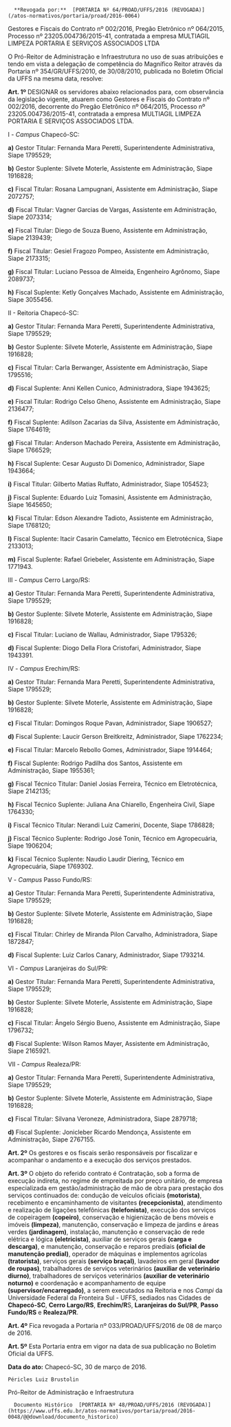       **Revogada por:**  [PORTARIA Nº 64/PROAD/UFFS/2016 (REVOGADA)](/atos-normativos/portaria/proad/2016-0064) 

   Gestores e Fiscais do Contrato nº 002/2016, Pregão Eletrônico nº 064/2015, Processo nº 23205.004736/2015-41, contratada a empresa MULTIAGIL LIMPEZA PORTARIA E SERVIÇOS ASSOCIADOS LTDA  

O Pró-Reitor de Administração e Infraestrutura no uso de suas atribuições e tendo em vista a delegação de competência do Magnífico Reitor através da Portaria nº 354/GR/UFFS/2010, de 30/08/2010, publicada no Boletim Oficial da UFFS na mesma data, resolve:

 **Art. 1º** DESIGNAR os servidores abaixo relacionados para, com observância da legislação vigente, atuarem como Gestores e Fiscais do Contrato nº 002/2016, decorrente do Pregão Eletrônico nº 064/2015, Processo nº 23205.004736/2015-41, contratada a empresa MULTIAGIL LIMPEZA PORTARIA E SERVIÇOS ASSOCIADOS LTDA.

 I - *Campus* Chapecó-SC:

 **a)** Gestor Titular: Fernanda Mara Peretti, Superintendente Administrativa, Siape 1795529;

 **b)** Gestor Suplente: Silvete Moterle, Assistente em Administração, Siape 1916828;

 **c)** Fiscal Titular: Rosana Lampugnani, Assistente em Administração, Siape 2072757;

 **d)** Fiscal Titular: Vagner Garcias de Vargas, Assistente em Administração, Siape 2073314;

 **e)** Fiscal Titular: Diego de Souza Bueno, Assistente em Administração, Siape 2139439;

 **f)** Fiscal Titular: Gesiel Fragozo Pompeo, Assistente em Administração, Siape 2173315;

 **g)** Fiscal Titular: Luciano Pessoa de Almeida, Engenheiro Agrônomo, Siape 2089737;

 **h)** Fiscal Suplente: Ketly Gonçalves Machado, Assistente em Administração, Siape 3055456.

 II - Reitoria Chapecó-SC:

 **a)** Gestor Titular: Fernanda Mara Peretti, Superintendente Administrativa, Siape 1795529;

 **b)** Gestor Suplente: Silvete Moterle, Assistente em Administração, Siape 1916828;

 **c)** Fiscal Titular: Carla Berwanger, Assistente em Administração, Siape 1795516;

 **d)** Fiscal Suplente: Anni Kellen Cunico, Administradora, Siape 1943625;

 **e)** Fiscal Titular: Rodrigo Celso Gheno, Assistente em Administração, Siape 2136477;

 **f)** Fiscal Suplente: Adilson Zacarias da Silva, Assistente em Administração, Siape 1764619;

 **g)** Fiscal Titular: Anderson Machado Pereira, Assistente em Administração, Siape 1766529;

 **h)** Fiscal Suplente: Cesar Augusto Di Domenico, Administrador, Siape 1943664;

 **i)** Fiscal Titular: Gilberto Matias Ruffato, Administrador, Siape 1054523;

 **j)** Fiscal Suplente: Eduardo Luiz Tomasini, Assistente em Administração, Siape 1645650;

 **k)** Fiscal Titular: Edson Alexandre Tadioto, Assistente em Administração, Siape 1768120;

 **l)** Fiscal Suplente: Itacir Casarin Camelatto, Técnico em Eletrotécnica, Siape 2133013;

 **m)** Fiscal Suplente: Rafael Griebeler, Assistente em Administração, Siape 1771943.

 III - *Campus* Cerro Largo/RS:

 **a)** Gestor Titular: Fernanda Mara Peretti, Superintendente Administrativa, Siape 1795529;

 **b)** Gestor Suplente: Silvete Moterle, Assistente em Administração, Siape 1916828;

 **c)** Fiscal Titular: Luciano de Wallau, Administrador, Siape 1795326;

 **d)** Fiscal Suplente: Diogo Della Flora Cristofari, Administrador, Siape 1943391.

 IV - *Campus* Erechim/RS:

 **a)** Gestor Titular: Fernanda Mara Peretti, Superintendente Administrativa, Siape 1795529;

 **b)** Gestor Suplente: Silvete Moterle, Assistente em Administração, Siape 1916828;

 **c)** Fiscal Titular: Domingos Roque Pavan, Administrador, Siape 1906527;

 **d)** Fiscal Suplente: Laucir Gerson Breitkreitz, Administrador, Siape 1762234;

 **e)** Fiscal Titular: Marcelo Rebollo Gomes, Administrador, Siape 1914464;

 **f)** Fiscal Suplente: Rodrigo Padilha dos Santos, Assistente em Administração, Siape 1955361;

 **g)** Fiscal Técnico Titular: Daniel Josias Ferreira, Técnico em Eletrotécnica, Siape 2142135;

 **h)** Fiscal Técnico Suplente: Juliana Ana Chiarello, Engenheira Civil, Siape 1764330;

 **i)** Fiscal Técnico Titular: Nerandi Luiz Camerini, Docente, Siape 1786828;

 **j)** Fiscal Técnico Suplente: Rodrigo José Tonin, Técnico em Agropecuária, Siape 1906204;

 **k)** Fiscal Técnico Suplente: Naudio Laudir Diering, Técnico em Agropecuária, Siape 1769302.

 V - *Campus* Passo Fundo/RS:

 **a)** Gestor Titular: Fernanda Mara Peretti, Superintendente Administrativa, Siape 1795529;

 **b)** Gestor Suplente: Silvete Moterle, Assistente em Administração, Siape 1916828;

 **c)** Fiscal Titular: Chirley de Miranda Pilon Carvalho, Administradora, Siape 1872847;

 **d)** Fiscal Suplente: Luiz Carlos Canary, Administrador, Siape 1793214.

 VI - *Campus* Laranjeiras do Sul/PR:

 **a)** Gestor Titular: Fernanda Mara Peretti, Superintendente Administrativa, Siape 1795529;

 **b)** Gestor Suplente: Silvete Moterle, Assistente em Administração, Siape 1916828;

 **c)** Fiscal Titular: Ângelo Sérgio Bueno, Assistente em Administração, Siape 1796732;

 **d)** Fiscal Suplente: Wilson Ramos Mayer, Assistente em Administração, Siape 2165921.

 VII - *Campus* Realeza/PR:

 **a)** Gestor Titular: Fernanda Mara Peretti, Superintendente Administrativa, Siape 1795529;

 **b)** Gestor Suplente: Silvete Moterle, Assistente em Administração, Siape 1916828;

 **c)** Fiscal Titular: Silvana Veroneze, Administradora, Siape 2879718;

 **d)** Fiscal Suplente: Jonicleber Ricardo Mendonça, Assistente em Administração, Siape 2767155.

 **Art. 2º** Os gestores e os fiscais serão responsáveis por fiscalizar e acompanhar o andamento e a execução dos serviços prestados.

 **Art. 3º** O objeto do referido contrato é Contratação, sob a forma de execução indireta, no regime de empreitada por preço unitário, de empresa especializada em gestão/administração de mão de obra para prestação dos serviços continuados de: condução de veículos oficiais **(motorista)**, recebimento e encaminhamento de visitantes **(recepcionista)**, atendimento e realização de ligações telefônicas **(telefonista)**, execução dos serviços de copeiragem **(copeiro)**, conservação e higienização de bens móveis e imóveis **(limpeza)**, manutenção, conservação e limpeza de jardins e áreas verdes **(jardinagem)**, instalação, manutenção e conservação de rede elétrica e lógica **(eletricista)**, auxiliar de serviços gerais **(carga e** **descarga)**, e manutenção, conservação e reparos prediais **(oficial de manutenção predial)**, operador de máquinas e implementos agrícolas **(tratorista)**, serviços gerais **(serviço braçal)**, lavadeiros em geral **(lavador de roupas)**, trabalhadores de serviços veterinários **(auxiliar de** **veterinário diurno)**, trabalhadores de serviços veterinários **(auxiliar de veterinário noturno)** e coordenação e acompanhamento de equipe **(supervisor/encarregado)**, a serem executados na Reitoria e nos *Campi* da Universidade Federal da Fronteira Sul - UFFS, sediados nas Cidades de **Chapecó-SC**, **Cerro Largo/RS**, **Erechim/R**S, **Laranjeiras do Sul/PR**, **Passo Fundo/RS** e **Realeza/PR**.

 **Art. 4º** Fica revogada a Portaria nº 033/PROAD/UFFS/2016 de 08 de março de 2016.

 **Art. 5º** Esta Portaria entra em vigor na data de sua publicação no Boletim Oficial da UFFS.

  

   **Data do ato:** Chapecó-SC, 30 de março de 2016.   
 

    Péricles Luiz Brustolin   
 Pró-Reitor de Administração e Infraestrutura 

      Documento Histórico  [PORTARIA Nº 48/PROAD/UFFS/2016 (REVOGADA)](https://www.uffs.edu.br/atos-normativos/portaria/proad/2016-0048/@@download/documento_historico)     
      